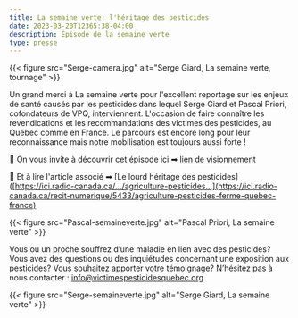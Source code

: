 ```yaml
---
title: La semaine verte: l'héritage des pesticides
date: 2023-03-20T12365:38-04:00
description: Épisode de la semaine verte 
type: presse 
---
```


{{< figure src="Serge-camera.jpg" alt="Serge Giard, La semaine verte, tournage" >}}


Un grand merci à La semaine verte pour l'excellent reportage sur les enjeux de santé causés par les pesticides dans lequel Serge Giard et Pascal Priori, cofondateurs de VPQ, interviennent. 
L'occasion de faire connaître les revendications et les recommandations des victimes des pesticides, au Québec comme en France. Le parcours est encore long pour leur reconnaissance mais notre mobilisation est toujours aussi forte !

📌 On vous invite à découvrir cet épisode ici ➡ [lien de visionnement](https://ici.radio-canada.ca/tele/la-semaine-verte/site/episodes/694729/maladies-pesticides-parkinson-cancers-agriculteurs)

📌 Et à lire l'article associé ➡ [Le lourd héritage des pesticides]([https://ici.radio-canada.ca/.../agriculture-pesticides...](https://ici.radio-canada.ca/recit-numerique/5433/agriculture-pesticides-ferme-quebec-france)

{{< figure src="Pascal-semaineverte.jpg" alt="Pascal Priori, La semaine verte" >}}

Vous ou un proche souffrez d’une maladie en lien avec des pesticides? Vous avez des questions ou des inquiétudes concernant une exposition aux pesticides? Vous souhaitez apporter votre témoignage?
N’hésitez pas à nous contacter : info@victimespesticidesquebec.org

{{< figure src="Serge-semaineverte.jpg" alt="Serge Giard, La semaine verte" >}}
